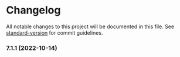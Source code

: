 # Changelog

All notable changes to this project will be documented in this file. See [standard-version](https://github.com/conventional-changelog/standard-version) for commit guidelines.

### 7.1.1 (2022-10-14)
